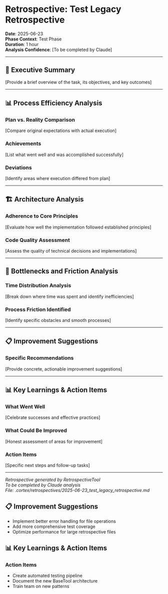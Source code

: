 # Retrospective: Test Legacy Retrospective

**Date**: 2025-06-23  
**Phase Context**: Test Phase  
**Duration**: 1 hour  
**Analysis Confidence**: [To be completed by Claude]  

---

## 🎯 Executive Summary

[Provide a brief overview of the task, its objectives, and key outcomes]

---

## 📊 Process Efficiency Analysis

### Plan vs. Reality Comparison
[Compare original expectations with actual execution]

### Achievements
[List what went well and was accomplished successfully]

### Deviations  
[Identify areas where execution differed from plan]

---

## 🏗️ Architecture Analysis

### Adherence to Core Principles
[Evaluate how well the implementation followed established principles]

### Code Quality Assessment
[Assess the quality of technical decisions and implementations]

---

## 🚧 Bottlenecks and Friction Analysis

### Time Distribution Analysis
[Break down where time was spent and identify inefficiencies]

### Process Friction Identified
[Identify specific obstacles and smooth processes]

---

## 📋 Improvement Suggestions

### Specific Recommendations
[Provide concrete, actionable improvement suggestions]

---

## 📊 Key Learnings & Action Items

### What Went Well
[Celebrate successes and effective practices]

### What Could Be Improved
[Honest assessment of areas for improvement]

### Action Items
[Specific next steps and follow-up tasks]

---

*Retrospective generated by RetrospectiveTool*  
*To be completed by Claude analysis*  
*File: .cortex/retrospectives/2025-06-23_test_legacy_retrospective.md*

## 📋 Improvement Suggestions

- Implement better error handling for file operations
- Add more comprehensive test coverage
- Optimize performance for large retrospective files

## 📊 Key Learnings & Action Items

### Action Items
- Create automated testing pipeline
- Document the new BaseTool architecture
- Train team on new patterns
